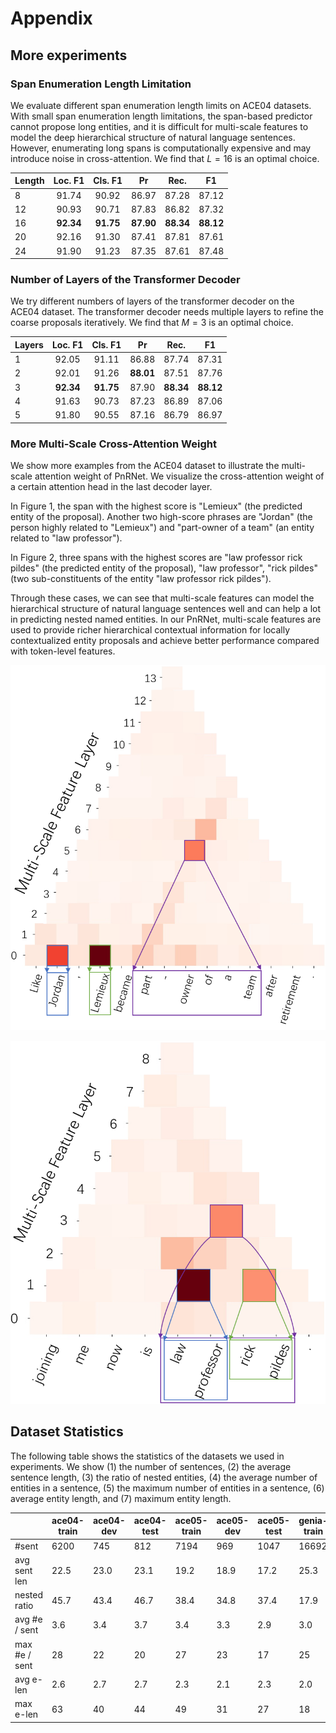 # Appendix


## More experiments


### Span Enumeration Length Limitation

We evaluate different span enumeration length limits on ACE04 datasets. With small span enumeration length limitations, the span-based predictor cannot propose long entities, and it is difficult for multi-scale features to model the deep hierarchical structure of natural language sentences. However, enumerating long spans is computationally expensive and may introduce noise in cross-attention. We find that $L=16$ is an optimal choice.

| Length | Loc. F1 | Cls. F1 |   Pr  |  Rec. |   F1  |
|--------|:-------:|:-------:|:-----:|:-----:|:-----:|
| 8      |  91.74  |  90.92  | 86.97 | 87.28 | 87.12 |
| 12     |  90.93  |  90.71  | 87.83 | 86.82 | 87.32 |
| 16     |  **92.34**  |  **91.75**  | **87.90** | **88.34** | **88.12** |
| 20     |  92.16  |  91.30  | 87.41 | 87.81 | 87.61 |
| 24     |  91.90  |  91.23  | 87.35 | 87.61 | 87.48 |

<!---
\begin{table}[htb]
\small
\centering
\begin{tabular}{lccccc}
\toprule
Length & Loc. F1 & Cls. F1 & Pr & Rec. & F1  \\
\midrule
8     & 91.74 & 90.92 & 86.97 & 87.28 & 87.12 \\
12    & 90.93 & 90.71 & 87.83 & 86.82 & 87.32 \\
% 14    & 91.00 & 89.83 & 86.53 & 85.73 & 86.13 \\
16    & \textbf{92.34} & \textbf{91.75} & \textbf{87.90} & \textbf{88.34} & \textbf{88.12} \\
% 18    & 90.95 & 89.72 & 86.11 & 85.57 & 85.84 \\
20    & 92.16 & 91.30 & 87.41 & 87.81 & 87.61 \\
24    & 91.90 & 91.23 & 87.35 & 87.61 & 87.48 \\
\bottomrule
\end{tabular}
\caption{Effect of the different span enumeration length limits. Evaluate on ACE04 dataset. }
\label{tab:FpnLayerACE04}
\end{table}
--->

### Number of Layers of the Transformer Decoder

We try different numbers of layers of the transformer decoder on the ACE04 dataset. The transformer decoder needs multiple layers to refine the coarse proposals iteratively. We find that $M=3$ is an optimal choice.

| Layers |  Loc. F1  |  Cls. F1  |     Pr    |    Rec.   |     F1    |
|--------|:---------:|:---------:|:---------:|:---------:|:---------:|
| 1      |   92.05   |   91.11   |   86.88   |   87.74   |   87.31   |
| 2      |   92.01   |   91.26   | **88.01** |   87.51   |   87.76   |
| 3      | **92.34** | **91.75** |   87.90   | **88.34** | **88.12** |
| 4      |   91.63   |   90.73   |   87.23   |   86.89   |   87.06   |
| 5      |   91.80   |   90.55   |   87.16   |   86.79   |   86.97   |

<!---
\begin{table}[htb]
\small
\centering
\begin{tabular}{lccccc}
\toprule
Layers & Loc. F1 & Cls. F1 & Pr & Rec. & F1  \\
\midrule
1    & 92.05 & 91.11 & 86.88 & 87.74 & 87.31 \\
2    & 92.01 & 91.26 & \textbf{88.01} & 87.51 & 87.76 \\
3    & \textbf{92.34} & \textbf{91.75} & 87.90 & \textbf{88.34} & \textbf{88.12} \\
4    & 91.63 & 90.73 & 87.23 & 86.89 & 87.06 \\
5    & 91.80 & 90.55 & 87.16 & 86.79 & 86.97 \\
\bottomrule
\end{tabular}
\caption{Effect of the different number of layers of the transformer decoder. Evaluate on ACE04 dataset. }
\label{tab:SSNLayerACE04}
\end{table}
--->

### More Multi-Scale Cross-Attention Weight

We show more examples from the ACE04 dataset to illustrate the multi-scale attention weight of PnRNet. We visualize the cross-attention weight of a certain attention head in the last decoder layer.

In Figure 1, the span with the highest score is "Lemieux" (the predicted entity of the proposal). Another two high-score phrases are "Jordan" (the person highly related to "Lemieux") and "part-owner of a team" (an entity related to "law professor").

In Figure 2, three spans with the highest scores are "law professor rick pildes" (the predicted entity of the proposal), "law professor", "rick pildes" (two sub-constituents of the entity "law professor rick pildes").

Through these cases, we can see that multi-scale features can model the hierarchical structure of natural language sentences well and can help a lot in predicting nested named entities. In our PnRNet, multi-scale features are used to provide richer hierarchical contextual information for locally contextualized entity proposals and achieve better performance compared with token-level features.

![Image1](ACE04S314Q3H2-attn.png "Fig1. The query of the illustrated cross-attention weight is an entity proposal that finally predicts 'Lemieux'(PER).")

![Image2](ACE04S496Q7H7-attn.png "Fig2. The query of the illustrated cross-attention weight is an entity proposal that finally predicts 'law professor rick pildes'(PER).")

<!---
\begin{figure}[htb]
  \centering
  \includegraphics[width=0.65\linewidth]{ACE04S314Q3H2-attn.png}
  \caption{The query of the illustrated cross-attention weight is an entity proposal that finally predicts ``Lemieux"(PER).}
  \label{fig:MoreVis1}
\end{figure}

\begin{figure}[htb]
  \centering
  \includegraphics[width=0.65\linewidth]{ACE04S496Q7H7-attn.png}
  \caption{The query of the illustrated cross-attention weight is an entity proposal that finally predicts ``law professor rick pildes"(PER).}
  \label{fig:MoreVis2}
\end{figure}
--->

## Dataset Statistics

The following table shows the statistics of the datasets we used in experiments. We show (1) the number of sentences, (2) the average sentence length, (3) the ratio of nested entities, (4) the average number of entities in a sentence, (5) the maximum number of entities in a sentence, (6) average entity length, and (7) maximum entity length.

|               | ace04-train | ace04-dev | ace04-test | ace05-train | ace05-dev | ace05-test | genia-train | genia-test | kbp17-train | kbp17-dev | kbp17-test | connl03-train | connl03-dev | connl03-test |
|---------------|-------------|-----------|------------|-------------|-----------|------------|-------------|------------|-------------|-----------|------------|---------------|-------------|--------------|
| #sent         | 6200        | 745       | 812        | 7194        | 969       | 1047       | 16692       | 1854       | 10546       | 545       | 4267       | 10773         | 3250        | 3453         |
| avg sent len  | 22.5        | 23.0      | 23.1       | 19.2        | 18.9      | 17.2       | 25.3        | 26.0       | 19.6        | 20.6      | 19.3       | 15.9          | 15.8        | 13.4         |
| nested ratio  | 45.7        | 43.4      | 46.7       | 38.4        | 34.8      | 37.4       | 17.9        | 21.8       | 28.1        | 32.2      | 29.4       | -             | -           | -            |
| avg #e / sent | 3.6         | 3.4       | 3.7        | 3.4         | 3.3       | 2.9        | 3.0         | 3.0        | 3.0         | 3.4       | 3.0        | 2.1           | 1.8         | 1.6          |
| max #e / sent | 28          | 22        | 20         | 27          | 23        | 17         | 25          | 14         | 58          | 15        | 21         | 20            | 20          | 31           |
| avg e-len     | 2.6         | 2.7       | 2.7        | 2.3         | 2.1       | 2.3        | 2.0         | 2.1        | 1.9         | 2.1       | 2.0        | 1.4           | 1.4         | 1.4          |
| max e-len     | 63          | 40        | 44         | 49          | 31        | 27         | 18          | 15         | 45          | 32        | 49         | 10            | 10          | 6            |

<!---
\begin{table*}[htb]
\centering
\small
\begin{tabular}{lm{0.7cm}m{0.6cm}m{0.6cm}m{0.7cm}m{0.6cm}m{0.7cm}m{0.8cm}m{0.7cm}m{0.8cm}m{0.6cm}m{0.7cm}m{0.8cm}m{0.7cm}m{0.7cm}}
\toprule \multirow{2}{*}{\begin{tabular}[c]{@{}c@{}}Statistics\end{tabular}} & \multicolumn{3}{c}{ACE04}                                                          &  \multicolumn{3}{c}{ACE05}                                                          & \multicolumn{2}{c}{GENIA}                                                          & \multicolumn{3}{c}{KBP17}                                                          &
\multicolumn{3}{c}{CoNLL03}                                                           \\
\cmidrule(lr){2-4}  \cmidrule(lr){5-7}   \cmidrule(lr){8-9}   \cmidrule(lr){10-12}   \cmidrule(lr){13-15}
& train & dev & test & train & dev & test & train & test & train & dev & test & train & dev & test \\
\midrule
\#sent         & 6200 & 745  & 812  & 7194 & 969  & 1047 & 16692 & 1854 & 10546 & 545  & 4267 & 10773 & 3250 & 3453  \\
avg sent len   & 22.5 & 23.0 & 23.1 & 19.2 & 18.9 & 17.2 & 25.3  & 26.0 & 19.6  & 20.6 & 19.3 & 15.9  & 15.8 & 13.4  \\
nested ratio   & 45.7 & 43.4 & 46.7 & 38.4 & 34.8 & 37.4 & 17.9  & 21.8 & 28.1  & 32.2 & 29.4 & -     & -    & -     \\
avg \#e / sent & 3.6  & 3.4  & 3.7  & 3.4  & 3.3  & 2.9  & 3.0   & 3.0  & 3.0   & 3.4  & 3.0  & 2.1   & 1.8  & 1.6   \\
max \#e / sent & 28   & 22   & 20   & 27   & 23   & 17   & 25    & 14   & 58    & 15   & 21   & 20    & 20   & 31    \\
avg e-len      & 2.6  & 2.7  & 2.7  & 2.3  & 2.1  & 2.3  & 2.0   & 2.1  & 1.9   & 2.1  & 2.0  & 1.4   & 1.4  & 1.4   \\
max e-len      & 63   & 40   & 44   & 49   & 31   & 27   & 18    & 15   & 45    & 32   & 49   & 10    & 10   & 6    \\
\bottomrule
\end{tabular}
\caption{Statistics of datasets we used in experiments.}
\label{tab:DsetStat}
\end{table*}
--->
